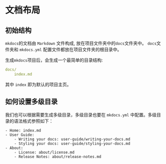# 文档布局

## 初始结构

`mkdocs`的文档由 `Markdown` 文件构成, 放在项目文件夹中的`docs`文件夹中。 `docs`文件夹和 `mkdocs.yml` 配置文件都放在项目文件夹的根目录中。

生成`mkdocs`项目后，会生成一个最简单的目录结构:

```mkdocs.yml
docs/
    index.md
```

其中 `index` 即为默认的项目主页。

## 如何设置多级目录

我们也可以根据需要生成多级目录，多级目录也要在 `mkdocs.yml` 中配置。多级目录的语法格式参照如下：

```pages:
- Home: index.md
- User Guide:
    - Writing your docs: user-guide/writing-your-docs.md
    - Styling your docs: user-guide/styling-your-docs.md
- About:
    - License: about/license.md
    - Release Notes: about/release-notes.md
```
